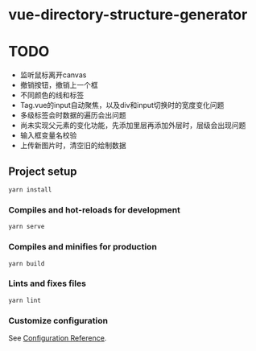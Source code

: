 # vue-directory-structure-generator

# TODO
+ 监听鼠标离开canvas
+ 撤销按钮，撤销上一个框
+ 不同颜色的线和标签
+ Tag.vue的input自动聚焦，以及div和input切换时的宽度变化问题
+ 多级标签会时数据的遍历会出问题
+ 尚未实现父元素的变化功能，先添加里层再添加外层时，层级会出现问题
+ 输入框变量名校验
+ 上传新图片时，清空旧的绘制数据

## Project setup
```
yarn install
```

### Compiles and hot-reloads for development
```
yarn serve
```

### Compiles and minifies for production
```
yarn build
```

### Lints and fixes files
```
yarn lint
```

### Customize configuration
See [Configuration Reference](https://cli.vuejs.org/config/).
